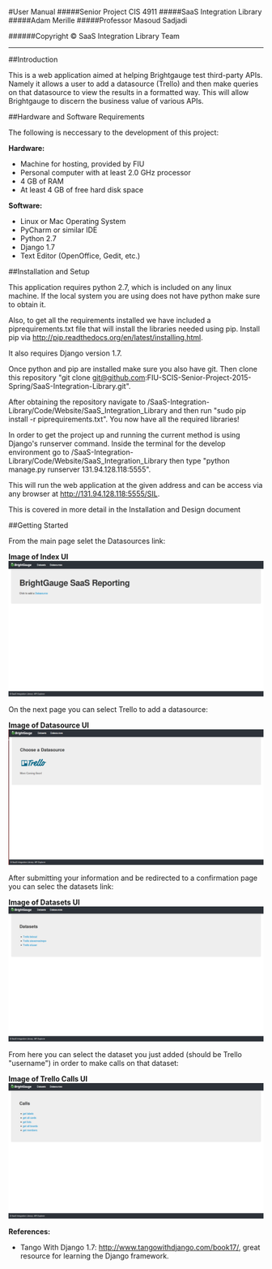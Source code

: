 #User Manual
#####Senior Project CIS 4911
#####SaaS Integration Library
#####Adam Merille
#####Professor Masoud Sadjadi




######Copyright :copyright: SaaS Integration Library Team 

-------

##Introduction

This is a web application aimed at helping Brightgauge test third-party APIs. Namely it allows a user to add a datasource (Trello) and then make queries on that datasource to view the results in a formatted way. This will allow Brightgauge to discern the business value of various APIs.

##Hardware and Software Requirements

The following is neccessary to the development of this project:

**Hardware:**
* Machine for hosting, provided by FIU
* Personal computer with at least 2.0 GHz processor
* 4 GB of RAM
* At least 4 GB of free hard disk space

**Software:**
* Linux or Mac Operating System
* PyCharm or similar IDE
* Python 2.7
* Django 1.7 
* Text Editor (OpenOffice, Gedit, etc.)

##Installation and Setup

This application requires python 2.7, which is included on any linux machine. If the local system you are using does not have python make sure to obtain it.

Also, to get all the requirements installed we have included a piprequirements.txt file that will install the libraries needed using pip. Install pip via http://pip.readthedocs.org/en/latest/installing.html.

It also requires Django version 1.7.

Once python and pip are installed make sure you also have git. Then clone this repository "git clone git@github.com:FIU-SCIS-Senior-Project-2015-Spring/SaaS-Integration-Library.git". 

After obtaining the repository navigate to /SaaS-Integration-Library/Code/Website/SaaS_Integration_Library and then run "sudo pip install -r piprequirements.txt". You now have all the required libraries!

In order to get the project up and running the current method is using Django's runserver command. Inside the terminal for the develop environment go to /SaaS-Integration-Library/Code/Website/SaaS_Integration_Library then type "python manage.py runserver 131.94.128.118:5555".

This will run the web application at the given address and can be access via any browser at http://131.94.128.118:5555/SIL.

This is covered in more detail in the Installation and Design document


##Getting Started

From the main page selet the Datasources link:

**Image of Index UI**
![Image of Index UI](images/IndexUI.png?raw=true)

On the next page you can select Trello to add a datasource:

**Image of Datasource UI**
![Image of Datasource UI](images/DatasourceUI.png?raw=true)

After submitting your information and be redirected to a confirmation page you can selec the datasets link:

**Image of Datasets UI**
![Image of Datasets UI](images/DatasetsUI.png?raw=true)

From here you can select the dataset you just added (should be Trello "username") in order to make calls on that dataset:

**Image of Trello Calls UI**
![Image of Trello Calls UI](images/TrelloCallsUI.png?raw=true)


**References:**
* Tango With Django 1.7: http://www.tangowithdjango.com/book17/, great resource for learning the Django framework.


